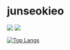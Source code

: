 # junseokieo

<img src = "https://img.shields.io/github/followers/junseokieo?style=social"> <a href="https://hits.seeyoufarm.com"><img src="https://hits.seeyoufarm.com/api/count/incr/badge.svg?url=https%3A%2F%2Fgithub.com%2Fjunseokieo&count_bg=%2379C83D&title_bg=%23555555&icon=&icon_color=%23E7E7E7&title=hits&edge_flat=false"/></a>
<!-- <a>![junseokieo github stats](https://github-readme-stats.vercel.app/api?username=junseokieo&show_icons=true)</a> -->
[![Top Langs](https://github-readme-stats.vercel.app/api/top-langs/?username=anuraghazra)](https://github.com/anuraghazra/github-readme-stats)
